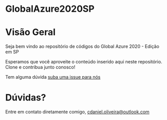 # GlobalAzure2020SP

# Visão Geral
Seja bem vindo ao repositório de códigos do Global Azure 2020 - Edição em SP

Esperamos que você aproveite o conteúdo inserido aqui neste repositório. Clone e contribua junto conosco!

Tem alguma dúvida [suba uma issue para nós](https://github.com/cdanieloliveira/GlobalAzure2020SP/issues/new)

# Dúvidas? 
Entre em contato diretamente comigo, cdaniel.oliveira@outlook.com